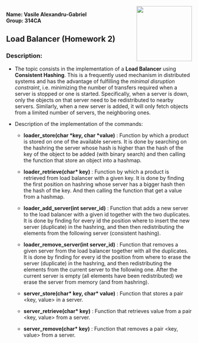 <img align="right" src="https://ocw.cs.pub.ro/courses//res/sigla_sd.png" width="150" heigh="150">

**Name: Vasile Alexandru-Gabriel**  
**Group: 314CA**

## Load Balancer (Homework 2)

### Description:

* The topic consists in the implementation of a **Load Balancer** using **Consistent Hashing**. This is a frequently used mechanism in distributed systems and has the advantage of fulfilling the *minimal disruption constraint*, i.e. minimizing the number of transfers required when a server is stopped or one is started. Specifically, when a server is down, only the objects on that server need to be redistributed to nearby servers. Similarly, when a new server is added, it will only fetch objects from a limited number of servers, the neighboring ones. 

* Description of the implementation of the commands:
	* **loader_store(char \*key, char \*value)** : Function by which a product is stored on one of the available servers. It is done by searching on the hashring the server whose hash is higher than the hash of the key of the object to be
	added (with binary search) and then calling the function that store an object
	into a hashmap.

	* **loader_retrieve(char\* key)** :  Function by which a product is retrieved
	from load balancer with a given key. It is done by finding the first position on hashring whose server has a bigger hash then the hash of the key. And then calling
	the function that get a value from a hashmap.

	* **loader_add_server(int server_id)** :  Function that adds a new server to the load balancer with a given id together with the two duplicates. It is done by
	finding for every id the position where to insert the new server (duplicate) in
	the hashring, and then then redistributing the elements from the following server
	(consistent hashing).

	* **loader_remove_server(int server_id)** : Function that removes a given server from the load balancer together with all the duplicates. It is done by
	finding for every id the position from where to erase the server (duplicate) in
	the hashring, and then redistributing the elements from the current server
	to the following one. After the current server is empty (all elements have been redistributed) we erase the server from memory (and from hashring).

	* **server_store(char\* key, char\* value)** : Function that stores a pair <key, value> in a server.

	* **server_retrieve(char\* key)** : Function that retrieves value from a pair <key, value> from a server. 

	* **server_remove(char\* key)** : Function that removes a pair <key, value> from a server.

#